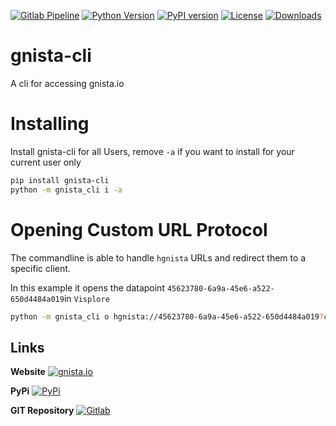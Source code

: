 [![Gitlab Pipeline](https://gitlab.com/campfiresolutions/public/gnista.io-cli/badges/main/pipeline.svg)](https://gitlab.com/campfiresolutions/public/gnista.io-cli/-/pipelines)  [![Python Version](https://img.shields.io/pypi/pyversions/gnista-cli)](https://pypi.org/project/gnista-cli/)  [![PyPI version](https://img.shields.io/pypi/v/gnista-cli)](https://pypi.org/project/gnista-cli/)  [![License](https://img.shields.io/pypi/l/gnista-cli)](https://pypi.org/project/gnista-cli/)  [![Downloads](https://img.shields.io/pypi/dm/gnista-cli)](https://pypi.org/project/gnista-cli/) 

# gnista-cli
A cli for accessing gnista.io

# Installing
Install gnista-cli for all Users, remove `-a` if you want to install for your current user only
``` bash
pip install gnista-cli
python -m gnista_cli i -a
```

# Opening Custom URL Protocol
The commandline is able to handle `hgnista` URLs and redirect them to a specific client.

In this example it opens the datapoint `45623780-6a9a-45e6-a522-650d4484a019`in `Visplore`
``` bash
python -m gnista_cli o hgnista://45623780-6a9a-45e6-a522-650d4484a019?client=visplore
```


## Links
**Website**
[![gnista.io](https://www.gnista.io/assets/images/gnista-logo-small.svg)](gnista.io)

**PyPi**
[![PyPi](https://pypi.org/static/images/logo-small.95de8436.svg)](https://pypi.org/project/gnista-cli/)

**GIT Repository**
[![Gitlab](https://about.gitlab.com/images/icons/logos/slp-logo.svg)](https://gitlab.com/campfiresolutions/public/gnista.io-cli)